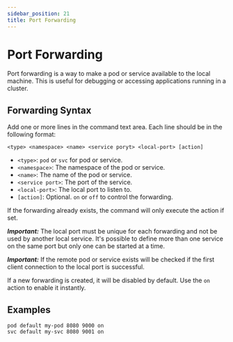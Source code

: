 ```yaml
---
sidebar_position: 21
title: Port Forwarding
---
```

# Port Forwarding

Port forwarding is a way to make a pod or service available to the local machine. This is useful for debugging or 
accessing applications running in a cluster.

## Forwarding Syntax

Add one or more lines in the command text area. Each line should be in the following format:

```
<type> <namespace> <name> <service poryt> <local-port> [action]
```

- `<type>`: `pod` or `svc` for pod or service.
- `<namespace>`: The namespace of the pod or service.
- `<name>`: The name of the pod or service.
- `<service port>`: The port of the service.
- `<local-port>`: The local port to listen to.
- `[action]`: Optional. `on` or `off` to control the forwarding.

If the forwarding already exists, the command will only execute the action if set.

***Important:*** The local port must be unique for each forwarding and not be used by another local service. It's 
possible to define more than one service on the same port but only one can be started at a time.

***Important:*** If the remote pod or service exists will be checked if the first client connection to the local port 
is successful.

If a new forwarding is created, it will be disabled by default. Use the `on` action to enable it instantly.

## Examples

```
pod default my-pod 8080 9000 on
svc default my-svc 8080 9001 on
```
